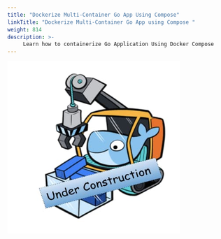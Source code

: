 ```yaml
---
title: "Dockerize Multi-Container Go App Using Compose"
linkTitle: "Dockerize Multi-Container Go App using Compose "
weight: 814
description: >-
     Learn how to containerize Go Application Using Docker Compose
---
```


![My Image](../under-construction.png)





